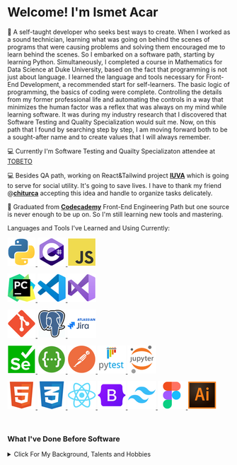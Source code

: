 # Welcome! I'm Ismet Acar

:seedling: A self-taught developer who seeks best ways to create. When I worked as a sound technician, learning what was going on behind the scenes of programs that were causing problems and solving them encouraged me to learn behind the scenes. So I embarked on a software path, starting by learning Python. Simultaneously, I completed a course in Mathematics for Data Science at Duke University, based on the fact that programming is not just about language. I learned the language and tools necessary for Front-End Development, a recommended start for self-learners. The basic logic of programming, the basics of coding were complete. Controlling the details from my former professional life and automating the controls in a way that minimizes the human factor was a reflex that was always on my mind while learning software. It was during my industry research that I discovered that Software Testing and Quality Specialization would suit me. Now, on this path that I found by searching step by step, I am moving forward both to be a sought-after name and to create values that I will always remember.

:computer: Currently I'm Software Testing and Quailty Specializaton attendee at [TOBETO](https://tobeto.com)

:computer: Besides QA path, working on React&Tailwind project **[IUVA](https://github.com/chiturca/iuva)** which is going to serve for social utility. It's going to save lives. I have to thank my friend @**[chiturca](https://github.com/chiturca)** accepting this idea and handle to organize tasks delicately.

:dart: Graduated from **[Codecademy](https://www.codecademy.com)** Front-End Engineering Path but one source is never enough to be up on. So I'm still learning new tools and mastering.

Languages and Tools I've Learned and Using Currently:

[![python](coding_logos/python.png)
](https://www.python.org) [![c_sharp](coding_logos/csharp.png)
](https://learn.microsoft.com/en-us/dotnet/csharp/) [![javascript](coding_logos/javascript.png)
](https://developer.mozilla.org/en-US/docs/Web/JavaScript)

[![pycharm](coding_logos/pycharm.png)
](https://www.jetbrains.com/pycharm/) [![visual_studio_code](coding_logos/visual_studio_code.png)
](https://code.visualstudio.com) [![visual_studio](coding_logos/visual_studio.png)
](https://visualstudio.microsoft.com)

[![git](coding_logos/git.png)
](https://git-scm.com) [![postgresql](coding_logos/postgresql.png)
](https://www.postgresql.org) [![jira](coding_logos/jira.png)
](https://www.atlassian.com/software/jira)

[![Selenium](coding_logos/selenium.png)
](https://www.selenium.dev/documentation/webdriver/) [![swagger](coding_logos/swagger.png)
](https://swagger.io) [![postman](coding_logos/postman.png)
](https://www.postman.com) [![pytest](coding_logos/pytest.png)
](https://docs.pytest.org/en/8.0.x/) [![projectjupyter](coding_logos/project_jupyter.png)
](https://jupyter.org)

[![html](coding_logos/html.png)
](https://developer.mozilla.org/en-US/docs/Web/HTML) [![css](coding_logos/css.png)
](https://developer.mozilla.org/en-US/docs/Web/CSS) [![react](coding_logos/reactjs.png)
](https://react.dev/learn)[![bootstrap](coding_logos/bootstrap.png)
](https://getbootstrap.com) [![tailwind_64-01](coding_logos/tailwind_css.png)
](https://tailwindui.com/?ref=top) [![figma](coding_logos/figma.png)
](https://www.figma.com) [![illustrator](coding_logos/illustrator.png)
](https://www.adobe.com/products/illustrator.html)

<br>
<h3>What I've Done Before Software</h3>
<details>
<summary>Click For My Background, Talents and Hobbies</summary>
<br>
  
 ✒️ Originally [Faculty of Communication Radio Tv and Cinema Graduate from Ankara University](http://www.ilef.ankara.edu.tr/en/mainpage/) with the following media skills:
- :radio: Radio Broadcasting in Turkish Radio Television(TRT),
- :microphone: Commercial Voiceover,
- :tophat: Master of Ceremonies,
- :minidisc: Sound Recording and Editing,
- :radio::tv: Radio and TV Broadcast Technician,
- :camera: [Photographing](https://ismtacr.wixsite.com/ismetacar)

🤝 Social Responsibility Project Creator, Developer and Coordinator

:musical_keyboard: Polyphonic choir member (Bass)

</details>
